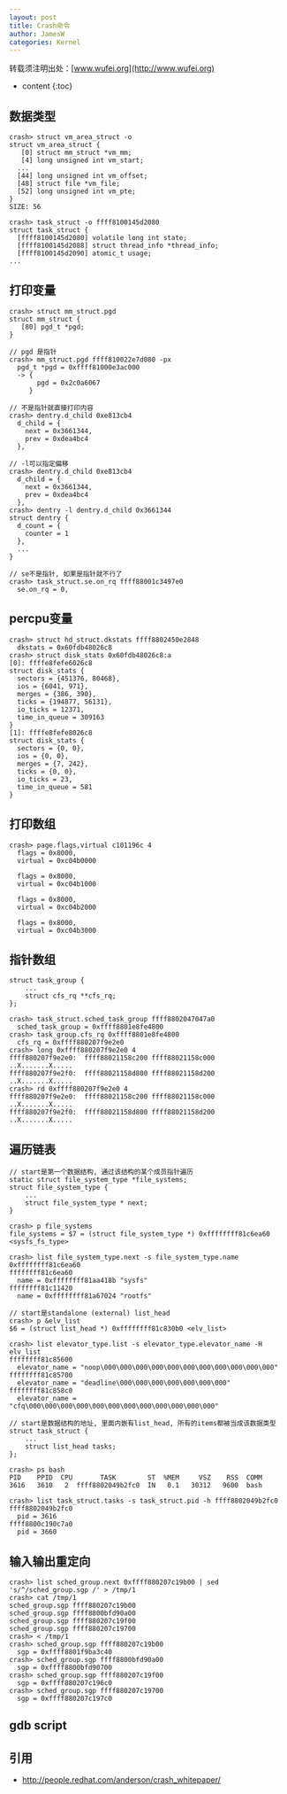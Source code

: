 ```yaml
---
layout: post
title: Crash命令
author: JamesW
categories: Kernel
---
```


转载须注明出处：[www.wufei.org](http://www.wufei.org)

* content 
{:toc}

## 数据类型

    crash> struct vm_area_struct -o
    struct vm_area_struct {
       [0] struct mm_struct *vm_mm;
       [4] long unsigned int vm_start;
	  ...
      [44] long unsigned int vm_offset;
      [48] struct file *vm_file;
      [52] long unsigned int vm_pte;
    }
    SIZE: 56

    crash> task_struct -o ffff8100145d2080
    struct task_struct {
      [ffff8100145d2080] volatile long int state;
      [ffff8100145d2088] struct thread_info *thread_info;
      [ffff8100145d2090] atomic_t usage;
	...

## 打印变量

    crash> struct mm_struct.pgd
    struct mm_struct {
       [80] pgd_t *pgd;
    }

	// pgd 是指针
    crash> mm_struct.pgd ffff810022e7d080 -px
      pgd_t *pgd = 0xffff81000e3ac000
      -> {
           pgd = 0x2c0a6067
         }

	// 不是指针就直接打印内容
	crash> dentry.d_child 0xe813cb4
      d_child = {
        next = 0x3661344,
        prev = 0xdea4bc4
      },

	// -l可以指定偏移
    crash> dentry.d_child 0xe813cb4
      d_child = {
        next = 0x3661344,
        prev = 0xdea4bc4
      },
    crash> dentry -l dentry.d_child 0x3661344
    struct dentry {
      d_count = {
        counter = 1
      },
	  ...
    }

	// se不是指针, 如果是指针就不行了
    crash> task_struct.se.on_rq ffff88001c3497e0
      se.on_rq = 0,

## percpu变量

    crash> struct hd_struct.dkstats ffff8802450e2848
      dkstats = 0x60fdb48026c8
    crash> struct disk_stats 0x60fdb48026c8:a
    [0]: ffffe8fefe6026c8
    struct disk_stats {
      sectors = {451376, 80468}, 
      ios = {6041, 971}, 
      merges = {386, 390}, 
      ticks = {194877, 56131}, 
      io_ticks = 12371, 
      time_in_queue = 309163
    }
    [1]: ffffe8fefe8026c8
    struct disk_stats {
      sectors = {0, 0}, 
      ios = {0, 0}, 
      merges = {7, 242}, 
      ticks = {0, 0}, 
      io_ticks = 23, 
      time_in_queue = 581
    }

## 打印数组

    crash> page.flags,virtual c101196c 4
      flags = 0x8000,
      virtual = 0xc04b0000
    
      flags = 0x8000,
      virtual = 0xc04b1000
    
      flags = 0x8000,
      virtual = 0xc04b2000
    
      flags = 0x8000,
      virtual = 0xc04b3000

## 指针数组

	struct task_group {
		...
		struct cfs_rq **cfs_rq;
	};

	crash> task_struct.sched_task_group ffff8802047047a0
	  sched_task_group = 0xffff8801e8fe4800
	crash> task_group.cfs_rq 0xffff8801e8fe4800
	  cfs_rq = 0xffff880207f9e2e0
	crash> long 0xffff880207f9e2e0 4
	ffff880207f9e2e0:  ffff88021158c200 ffff88021158c000   ..X.......X.....
	ffff880207f9e2f0:  ffff88021158d800 ffff88021158d200   ..X.......X.....
	crash> rd 0xffff880207f9e2e0 4
	ffff880207f9e2e0:  ffff88021158c200 ffff88021158c000   ..X.......X.....
	ffff880207f9e2f0:  ffff88021158d800 ffff88021158d200   ..X.......X.....

## 遍历链表

	// start是第一个数据结构, 通过该结构的某个成员指针遍历
	static struct file_system_type *file_systems;
	struct file_system_type {
		...
		struct file_system_type * next;
	}

	crash> p file_systems
	file_systems = $7 = (struct file_system_type *) 0xffffffff81c6ea60 <sysfs_fs_type>

	crash> list file_system_type.next -s file_system_type.name 0xffffffff81c6ea60
	ffffffff81c6ea60
	  name = 0xffffffff81aa418b "sysfs"
	ffffffff81c11420
	  name = 0xffffffff81a67024 "rootfs"

	// start是standalone (external) list_head
	crash> p &elv_list
	$6 = (struct list_head *) 0xffffffff81c830b0 <elv_list>

	crash> list elevator_type.list -s elevator_type.elevator_name -H elv_list
	ffffffff81c85600
	  elevator_name = "noop\000\000\000\000\000\000\000\000\000\000\000"
	ffffffff81c85700
	  elevator_name = "deadline\000\000\000\000\000\000\000"
	ffffffff81c858c0
	  elevator_name = "cfq\000\000\000\000\000\000\000\000\000\000\000\000"

	// start是数据结构的地址, 里面内嵌有list_head, 所有的items都被当成该数据类型
	struct task_struct {
		...
		struct list_head tasks;
	};

	crash> ps bash
    PID    PPID  CPU       TASK        ST  %MEM     VSZ    RSS  COMM
    3616   3610   2  ffff8802049b2fc0  IN   0.1   30312   9600  bash

	crash> list task_struct.tasks -s task_struct.pid -h ffff8802049b2fc0
	ffff8802049b2fc0
	  pid = 3616
	ffff8800c190c7a0
	  pid = 3660

## 输入输出重定向

	crash> list sched_group.next 0xffff880207c19b00 | sed 's/^/sched_group.sgp /' > /tmp/1
	crash> cat /tmp/1
	sched_group.sgp ffff880207c19b00
	sched_group.sgp ffff8800bfd90a00
	sched_group.sgp ffff880207c19f00
	sched_group.sgp ffff880207c19700
	crash> < /tmp/1
	crash> sched_group.sgp ffff880207c19b00
	  sgp = 0xffff8801f9ba3c40
	crash> sched_group.sgp ffff8800bfd90a00
	  sgp = 0xffff8800bfd90700
	crash> sched_group.sgp ffff880207c19f00
	  sgp = 0xffff880207c196c0
	crash> sched_group.sgp ffff880207c19700
	  sgp = 0xffff880207c197c0

## gdb script

## 引用

* http://people.redhat.com/anderson/crash_whitepaper/
